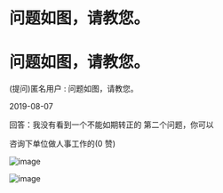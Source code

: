 # 问题如图，请教您。

# 问题如图，请教您。

(提问)匿名用户 : 问题如图，请教您。

2019-08-07

回答：我没有看到一个不能如期转正的 第二个问题，你可以

咨询下单位做人事工作的(0 赞)

![image](img/Image_038.png)

![image](img/Image_039.png)